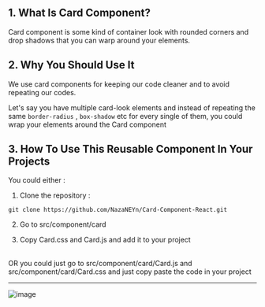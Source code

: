 ## 1. What Is Card Component?

Card component is some kind of container look with rounded corners and drop shadows that you can warp around your elements.

## 2. Why You Should Use It
We use card components for keeping our code cleaner and to avoid repeating our codes.

Let's say you have multiple card-look elements and instead of repeating the same `border-radius`  , `box-shadow` etc for every single of them, you could wrap your elements around the Card component

## 3. How To Use This Reusable Component In Your Projects

You could either :

1. Clone the repository : 
```
git clone https://github.com/NazaNEYn/Card-Component-React.git
```
2. Go to src/component/card

3. Copy Card.css and Card.js and add it to your project

<br>
OR you could just go to src/component/card/Card.js and src/component/card/Card.css and just copy paste the code in your project

-------
![image](https://user-images.githubusercontent.com/68081983/218798051-76ead3cd-f307-4969-91b4-a6ca7da7a7b1.png)
